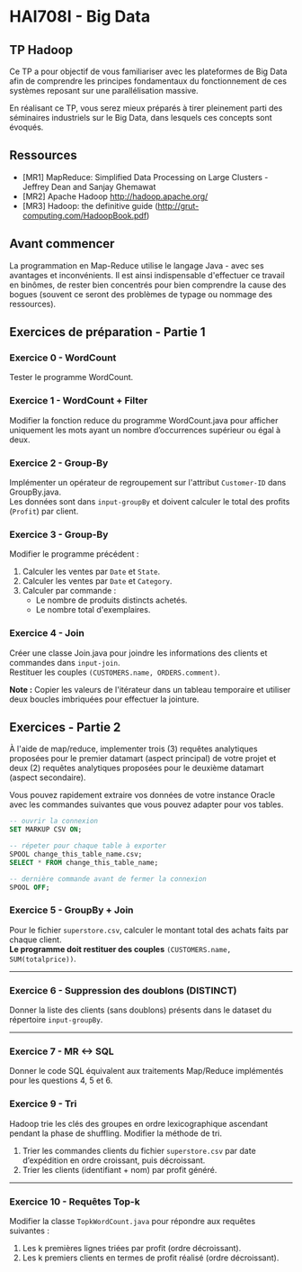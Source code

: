 # HAI708I - Big Data

## TP Hadoop

Ce TP a pour objectif de vous familiariser avec les plateformes de Big Data afin de comprendre les principes fondamentaux du fonctionnement de ces systèmes reposant sur une parallélisation massive.

En réalisant ce TP, vous serez mieux préparés à tirer pleinement parti des séminaires industriels sur le Big Data, dans lesquels ces concepts sont évoqués.


## Ressources

- [MR1] MapReduce: Simplified Data Processing on Large Clusters - Jeffrey Dean and Sanjay Ghemawat
- [MR2] Apache Hadoop http://hadoop.apache.org/
- [MR3] Hadoop: the definitive guide (http://grut-computing.com/HadoopBook.pdf)

## Avant commencer

La programmation en Map-Reduce utilise le langage Java - avec ses avantages et inconvénients. Il est ainsi indispensable d'effectuer ce travail en binômes, de rester bien concentrés pour bien comprendre la cause des bogues (souvent ce seront des problèmes de typage ou nommage des ressources).  

## Exercices de préparation - Partie 1

### Exercice 0 - WordCount
Tester le programme WordCount.

### Exercice 1 - WordCount + Filter
Modifier la fonction reduce du programme WordCount.java pour afficher uniquement les mots ayant un nombre d’occurrences supérieur ou égal à deux.

### Exercice 2 - Group-By
Implémenter un opérateur de regroupement sur l'attribut `Customer-ID` dans GroupBy.java.  
Les données sont dans `input-groupBy` et doivent calculer le total des profits (`Profit`) par client.

### Exercice 3 - Group-By
Modifier le programme précédent :
1. Calculer les ventes par `Date` et `State`.
2. Calculer les ventes par `Date` et `Category`.
3. Calculer par commande :
   - Le nombre de produits distincts achetés.
   - Le nombre total d'exemplaires.

### Exercice 4 - Join
Créer une classe Join.java pour joindre les informations des clients et commandes dans `input-join`.  
Restituer les couples `(CUSTOMERS.name, ORDERS.comment)`.

**Note :** Copier les valeurs de l'itérateur dans un tableau temporaire et utiliser deux boucles imbriquées pour effectuer la jointure.


## Exercices - Partie 2  

À l'aide de map/reduce, implementer trois (3) requêtes analytiques proposées pour le premier datamart (aspect principal) de votre projet et deux (2) requêtes analytiques proposées pour le deuxième datamart (aspect secondaire).

Vous pouvez rapidement extraire vos données de votre instance Oracle avec les commandes suivantes que vous pouvez adapter pour vos tables. 

```sql
-- ouvrir la connexion
SET MARKUP CSV ON;

-- répeter pour chaque table à exporter
SPOOL change_this_table_name.csv;
SELECT * FROM change_this_table_name;

-- dernière commande avant de fermer la connexion
SPOOL OFF;
```

### Exercice 5 - GroupBy + Join

Pour le fichier `superstore.csv`, calculer le montant total des achats faits par chaque client.  
**Le programme doit restituer des couples** `(CUSTOMERS.name, SUM(totalprice))`.

---

### Exercice 6 - Suppression des doublons (DISTINCT)

Donner la liste des clients (sans doublons) présents dans le dataset du répertoire `input-groupBy`.

---

### Exercice 7 - MR <-> SQL

Donner le code SQL équivalent aux traitements Map/Reduce implémentés pour les questions 4, 5 et 6.

### Exercice 9 - Tri

Hadoop trie les clés des groupes en ordre lexicographique ascendant pendant la phase de shuffling. Modifier la méthode de tri.  
1. Trier les commandes clients du fichier `superstore.csv` par date d’expédition en ordre croissant, puis décroissant.  
2. Trier les clients (identifiant + nom) par profit généré.

---

### Exercice 10 - Requêtes Top-k

Modifier la classe `TopkWordCount.java` pour répondre aux requêtes suivantes :  
1. Les k premières lignes triées par profit (ordre décroissant).  
2. Les k premiers clients en termes de profit réalisé (ordre décroissant).


